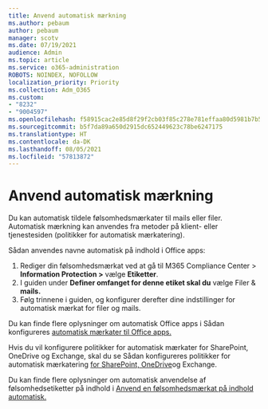 ```yaml
---
title: Anvend automatisk mærkning
ms.author: pebaum
author: pebaum
manager: scotv
ms.date: 07/19/2021
audience: Admin
ms.topic: article
ms.service: o365-administration
ROBOTS: NOINDEX, NOFOLLOW
localization_priority: Priority
ms.collection: Adm_O365
ms.custom:
- "8232"
- "9004597"
ms.openlocfilehash: f58915cac2e85d8f29f2cb03f85c278e781effaa80d5981b7b5b68170094fc9d
ms.sourcegitcommit: b5f7da89a650d2915dc652449623c78be6247175
ms.translationtype: HT
ms.contentlocale: da-DK
ms.lasthandoff: 08/05/2021
ms.locfileid: "57813872"
---
```

# <a name="auto-apply-labeling"></a>Anvend automatisk mærkning

Du kan automatisk tildele følsomhedsmærkater til mails eller filer. Automatisk mærkning kan anvendes fra metoder på klient- eller tjenestesiden (politikker for automatisk mærkatering).

Sådan anvendes navne automatisk på indhold i Office apps: 

1. Rediger din følsomhedsmærkat ved at gå til M365 Compliance Center > **Information Protection >** vælge **Etiketter**. 
1. I guiden under **Definer omfanget for denne etiket skal du** vælge Filer & **mails.** 
1. Følg trinnene i guiden, og konfigurer derefter dine indstillinger for automatisk mærkat for filer og mails. 

Du kan finde flere oplysninger om automatisk Office apps i Sådan konfigureres [automatisk mærkater til Office apps.](/microsoft-365/compliance/apply-sensitivity-label-automatically#how-to-configure-auto-labeling-for-office-apps)

Hvis du vil konfigurere politikker for automatisk mærkater for SharePoint, OneDrive og Exchange, skal du se Sådan konfigureres politikker for automatisk mærkatering [for SharePoint, OneDrive](https://go.microsoft.com/fwlink/?linkid=2148841)og Exchange.

Du kan finde flere oplysninger om automatisk anvendelse af følsomhedsetiketter på indhold i [Anvend en følsomhedsmærkat på indhold automatisk.](/microsoft-365/compliance/apply-sensitivity-label-automatically)